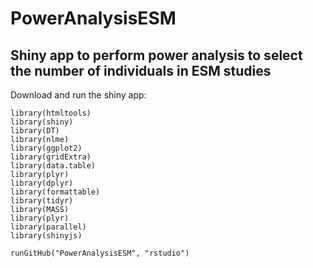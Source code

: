 # PowerAnalysisESM

## Shiny app to perform power analysis to select the number of individuals in ESM studies

Download and run the shiny app:

```
library(htmltools)
library(shiny)
library(DT)
library(nlme)
library(ggplot2)
library(gridExtra)
library(data.table)
library(plyr)
library(dplyr)
library(formattable)
library(tidyr)
library(MASS)
library(plyr)
library(parallel)
library(shinyjs)

runGitHub("PowerAnalysisESM", "rstudio")
```
